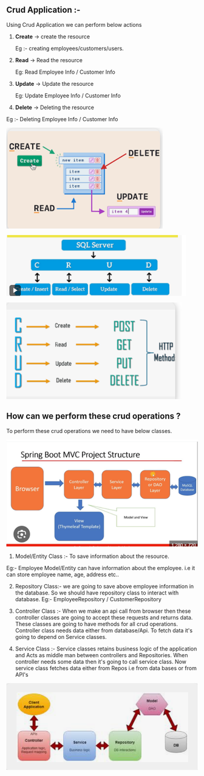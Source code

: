 ## Crud Application :- 

Using Crud Application we can perform below actions 

1) **Create** -> create the resource

    Eg :- creating employees/customers/users.

2) **Read** -> Read the resource

   Eg: Read Employee Info / Customer Info

3) **Update** -> Update the resource
   
   Eg: Update Employee Info / Customer Info

4) **Delete** -> Deleting the resource

  Eg :- Deleting Employee Info / Customer Info


![img_2.png](img_2.png)

![img_3.png](img_3.png)

![img_4.png](img_4.png)



## How can we perform these crud operations ?
To perform these crud operations we need to have below classes.

![img_1.png](img_1.png)

1) Model/Entity Class :-  To save information about the resource. 

Eg:- Employee Model/Entity can have information about the employee.
   i.e it can store employee name, age, address etc..
   
2) Repository Class:-  we are going to save above employee 
information in the database. So we should have repository class to interact with database.
Eg:- EmployeeRepository / CustomerRepository
   
3) Controller Class :- When we make an api call from browser
   then these controller classes are going to accept these requests and returns data.
   These classes are going to have methods for all crud operations.
   Controller class needs data either from database/Api.
   To fetch data it's going to depend on Service classes.
   
4) Service Class :- Service classes retains business logic of the application and Acts as middle man between
controllers and Repositories. When controller needs some data then it's going to call service class.
   Now service class fetches data either from Repos i.e from data bases
   or from API's

![img.png](img.png)
